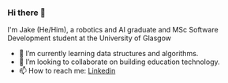 ### Hi there 👋

I'm Jake (He/Him), a robotics and AI graduate and MSc Software Development student at the University of Glasgow

- 🌱 I’m currently learning data structures and algorithms.
- 👯 I’m looking to collaborate on building education technology.
- 📫 How to reach me: [Linkedin](https://www.linkedin.com/in/tontosirikul/)


<!--
**tontosirikul/tontosirikul** is a ✨ _special_ ✨ repository because its `README.md` (this file) appears on your GitHub profile.

Here are some ideas to get you started:

- 🔭 I’m currently working on ...
- 🌱 I’m currently learning ...
- 👯 I’m looking to collaborate on ...
- 🤔 I’m looking for help with ...
- 💬 Ask me about ...
- 📫 How to reach me: ...
- 😄 Pronouns: ...
- ⚡ Fun fact: ...
-->
